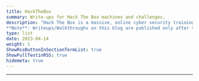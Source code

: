 ```yaml
---
title: HackTheBox
summary: Write-ups for Hack The Box machines and challenges.
description: "Hack The Box is a massive, online cyber security training platform, allowing individuals, companies, universities and all kinds of organizations around the world to level up their hacking skills.<br>
**Note**: Writeups/Walkthroughs on this blog are published only after the particular box is retired from HackTheBox active machines."
type: list
date: 2023-04-14
weight: 1
ShowRssButtonInSectionTermList: true
ShowFullTextinRSS: true
hidemeta: true
---
```


--------------------------

